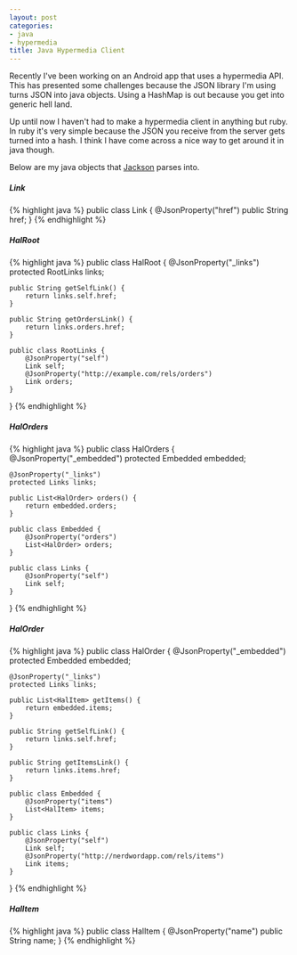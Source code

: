 ```yaml
---
layout: post
categories:
- java
- hypermedia
title: Java Hypermedia Client
---
```


Recently I've been working on an Android app that uses a hypermedia API. This has presented some challenges because the JSON library I'm using turns JSON into java objects. Using a HashMap is out because you get into generic hell land.

Up until now I haven't had to make a hypermedia client in anything but ruby. In ruby it's very simple because the JSON you receive from the server gets turned into a hash. I think I have come across a nice way to get around it in java though.

Below are my java objects that [Jackson](https://github.com/FasterXML/jackson-core) parses into.

##### Link
{% highlight java %}
public class Link {
    @JsonProperty("href")
    public String href;
}
{% endhighlight %}

##### HalRoot
{% highlight java %}
public class HalRoot {
    @JsonProperty("_links")
    protected RootLinks links;

    public String getSelfLink() {
        return links.self.href;
    }

    public String getOrdersLink() {
        return links.orders.href;
    }

    public class RootLinks {
        @JsonProperty("self")
        Link self;
        @JsonProperty("http://example.com/rels/orders")
        Link orders;
    }
}
{% endhighlight %}

##### HalOrders
{% highlight java %}
public class HalOrders {
    @JsonProperty("_embedded")
    protected Embedded embedded;

    @JsonProperty("_links")
    protected Links links;

    public List<HalOrder> orders() {
        return embedded.orders;
    }

    public class Embedded {
        @JsonProperty("orders")
        List<HalOrder> orders;
    }

    public class Links {
        @JsonProperty("self")
        Link self;
    }
}
{% endhighlight %}

##### HalOrder
{% highlight java %}
public class HalOrder {
    @JsonProperty("_embedded")
    protected Embedded embedded;

    @JsonProperty("_links")
    protected Links links;

    public List<HalItem> getItems() {
        return embedded.items;
    }

    public String getSelfLink() {
        return links.self.href;
    }

    public String getItemsLink() {
        return links.items.href;
    }

    public class Embedded {
        @JsonProperty("items")
        List<HalItem> items;
    }

    public class Links {
        @JsonProperty("self")
        Link self;
        @JsonProperty("http://nerdwordapp.com/rels/items")
        Link items;
    }
}
{% endhighlight %}

##### HalItem
{% highlight java %}
public class HalItem {
    @JsonProperty("name")
    public String name;
}
{% endhighlight %}
